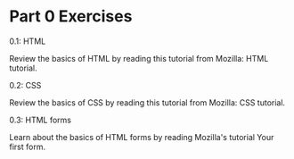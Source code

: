 # Part 0 Exercises

0.1: HTML

Review the basics of HTML by reading this tutorial from Mozilla: HTML tutorial.

0.2: CSS

Review the basics of CSS by reading this tutorial from Mozilla: CSS tutorial.

0.3: HTML forms

Learn about the basics of HTML forms by reading Mozilla's tutorial Your first form.
